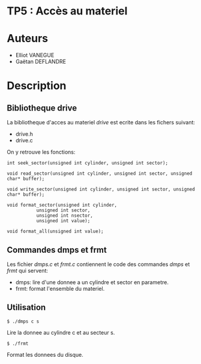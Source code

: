 TP5 : Accès au materiel
=======================



# Auteurs

- Elliot VANEGUE
- Gaëtan DEFLANDRE



# Description


## Bibliotheque drive

La bibliotheque d'acces au materiel *drive* est ecrite dans 
les fichers suivant:

- drive.h
- drive.c

On y retrouve les fonctions:

    int seek_sector(unsigned int cylinder, unsigned int sector);

    void read_sector(unsigned int cylinder, unsigned int sector, unsigned char* buffer);

    void write_sector(unsigned int cylinder, unsigned int sector, unsigned char* buffer);

    void format_sector(unsigned int cylinder, 
   		       unsigned int sector, 
		       unsigned int nsector, 
		       unsigned int value);

    void format_all(unsigned int value);


## Commandes dmps et frmt 

Les fichier *dmps.c* et *frmt.c* contiennent le code des 
commandes *dmps* et *frmt* qui servent:

- dmps: lire d'une donnee a un cylindre et sector en parametre.
- frmt: format l'ensemble du materiel. 


## Utilisation

    $ ./dmps c s

Lire la donnee au cylindre c et au secteur s.

    $ ./frmt

Format les donnees du disque.